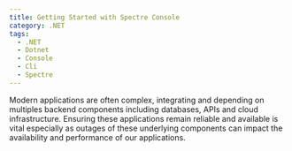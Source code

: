 ```yaml
---
title: Getting Started with Spectre Console
category: .NET
tags:
  - .NET
  - Dotnet
  - Console
  - Cli
  - Spectre
---
```


Modern applications are often complex, integrating and depending on multiples backend components including databases, APIs and cloud infrastructure. Ensuring these applications remain reliable and available is vital especially as outages of these underlying components can impact the availability and performance of our applications.